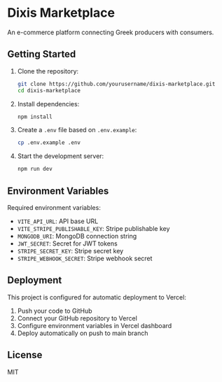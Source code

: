 # Dixis Marketplace

An e-commerce platform connecting Greek producers with consumers.

## Getting Started

1. Clone the repository:
   ```bash
   git clone https://github.com/yourusername/dixis-marketplace.git
   cd dixis-marketplace
   ```

2. Install dependencies:
   ```bash
   npm install
   ```

3. Create a `.env` file based on `.env.example`:
   ```bash
   cp .env.example .env
   ```

4. Start the development server:
   ```bash
   npm run dev
   ```

## Environment Variables

Required environment variables:

- `VITE_API_URL`: API base URL
- `VITE_STRIPE_PUBLISHABLE_KEY`: Stripe publishable key
- `MONGODB_URI`: MongoDB connection string
- `JWT_SECRET`: Secret for JWT tokens
- `STRIPE_SECRET_KEY`: Stripe secret key
- `STRIPE_WEBHOOK_SECRET`: Stripe webhook secret

## Deployment

This project is configured for automatic deployment to Vercel:

1. Push your code to GitHub
2. Connect your GitHub repository to Vercel
3. Configure environment variables in Vercel dashboard
4. Deploy automatically on push to main branch

## License

MIT